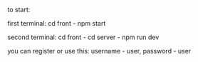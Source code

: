 to start:

first terminal:
cd front - npm start

second terminal:
cd front - cd server - npm run dev

you can register or use this: username - user, password - user 

